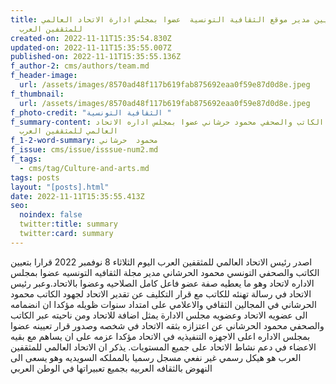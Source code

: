 ```yaml
---
title: تعيين مدير موقع الثقافية التونسية  عضوا بمجلس ادارة الاتحاد العالمي
  للمثقفين العرب
created-on: 2022-11-11T15:35:54.830Z
updated-on: 2022-11-11T15:35:55.007Z
published-on: 2022-11-11T15:35:55.136Z
f_author-2: cms/authors/team.md
f_header-image:
  url: /assets/images/8570ad48f117b619fab875692eaa0f59e87d0d8e.jpeg
f_thumbnail:
  url: /assets/images/8570ad48f117b619fab875692eaa0f59e87d0d8e.jpeg
f_photo-credit: "الثقافية التونسية "
f_summary-content: تعيين الكاتب والصحفي محمود حرشاني عضوا بمجلس اداره الاتحاد
  العالمي للمثقفين العرب
f_1-2-word-summary: محمود  حرشاني
f_issue: cms/issue/isssue-num2.md
f_tags:
  - cms/tag/Culture-and-arts.md
tags: posts
layout: "[posts].html"
date: 2022-11-11T15:35:55.413Z
seo:
  noindex: false
  twitter:title: summary
  twitter:card: summary
---
```

اصدر رئيس الاتحاد العالمي للمثقفين العرب اليوم الثلاثاء 8 نوفمبر 2022 قرارا بتعيين الكاتب والصحفي التونسي محمود الحرشاني مدير مجلة الثقافيه التونسيه عضوا بمجلس الاداره لاتحاد وهو ما يعطيه صفة عضو فاعل كامل الصلاحيه وعضوا  بالاتحاد.وعبر رئيس الاتحاد في رسالة تهنئه للكاتب مع قرار التكليف عن تقدير الاتحاد لجهود الكاتب محمود الحرشاني في المجالين الثقافي والاعلامي على امتداد سنوات ظويله مؤكدا ان انضمامه الى عضويه الاتحاد وعضويه مجلس الادارة  يمثل اضافة للاتحاد  ومن ناحيته عبر الكاتب والصحفي محمود الحرشاني عن اعتزازه بثقه الاتحاد في شخصه وصدور قرار تعيينه عضوا بمجلس الاداره اعلى الاجهزه التنفيذيه في الاتحاد مؤكدا عزمه على ان يساهم مع بقيه الاعضاء في دعم نشاط الاتحاد على جميع المستويات. يذكر ان الاتحاد العالمي للمثقفين العرب هو هيكل رسمي غير نفعي مسجل رسميا بالمملكه السويديه وهو يسعى الى النهوض بالثقافه العربيه بجميع تعبيراتها في الوطن العربي